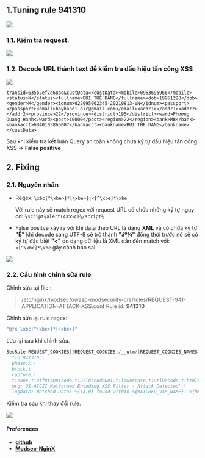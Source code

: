 
## 1.Tuning rule 941310

![](https://i.imgur.com/ZqBguIh.png)
### 1.1. Kiểm tra request.

![](https://i.imgur.com/dyJzrDG.jpeg)

### 1.2. Decode URL thành text để kiểm tra dấu hiệu tấn công XSS
![](https://i.imgur.com/BZsTLmc.png)

```
transid=635b2ef7a68bd&custData=<custData><mobile>0963695966</mobile><status>N</status><fullname>BÙI THẾ ĐĂNG</fullname><dob>19951228</dob><gender>M</gender><idnum>022095002345-20210813-VN</idnum><passport></passport><email>boyhanoi.air@gmail.com</email><addr1></addr1><addr2></addr2><province>22</province><district>195</district><ward>Phường Quang Hanh</ward><post>10000</post><region>22</region><bank>MB</bank><bankacct>6040103866007</bankacct><bankname>BUI THE DANG</bankname></custData>
```
 Sau khi kiểm tra kết luận Query an toàn không chưa ký tự dấu hiệu tấn công XSS => **False positive**
 
 ## 2. Fixing 
 ### 2.1. Nguyên nhân
 - Regex: `\xbc[^\xbe>]*[\xbe>]|<[^\xbe]*\xbe`

	Với rule này sẽ match regex với request URL có chứa những ký tự nguy cơ: `¼script¾alert(¢XSS¢)¼/script¾`

- False positve xảy ra với khi data theo URL là dạng **XML** và có chứa ký tự **"Ế"** khi decode sang UTF-8 sẽ trở thành **"áº¾"** đồng thời trước nó sẽ có ký tự đặc biệt **"<"** do dạng dữ liệu là XML  dẫn đến match với: `<[^\xbe]*\xbe` gây cảnh báo sai.

![](https://i.imgur.com/FHKuWUO.png)
 
### 2.2. Cấu hình chỉnh sửa rule
Chỉnh sửa tại file : 	

> /etc/nginx/modsec/owasp-modsecurity-crs/rules/REQUEST-941-APPLICATION-ATTACK-XSS.conf
Rule id: **941310**

Chỉnh sửa lại rule regex:
```c
"@rx \xbc[^\xbe>]*[\xbe>]"
```
Lưu lại sau khi chỉnh sửa.
```c
SecRule REQUEST_COOKIES|!REQUEST_COOKIES:/__utm/|REQUEST_COOKIES_NAMES|ARGS_NAMES|ARGS|XML:/* "@rx \xbc[^\xbe>]*[\xbe>]" \
  "id:941310,\
  phase:2,\
  block,\
  capture,\
  t:none,t:utf8toUnicode,t:urlDecodeUni,t:lowercase,t:urlDecode,t:htmlEntityDecode,t:jsDecode,\
  msg:'US-ASCII Malformed Encoding XSS Filter - Attack Detected',\
  logdata:'Matched Data: %{TX.0} found within %{MATCHED_VAR_NAME}: %{MATCHED_VAR}'"
```
Kiểm tra sau khi thay đổi rule.

![](https://i.imgur.com/RfuPRlQ.png)


#### Preferences
- [**github**](https://github.com/coreruleset/coreruleset/issues/1942) 
- [**Modsec-NginX**](https://github.com/SpiderLabs/owasp-modsecurity-crs/issues/1645) 

